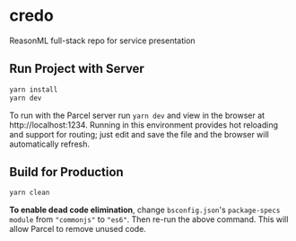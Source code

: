 # credo

ReasonML full-stack repo for service presentation

## Run Project with Server

```sh
yarn install
yarn dev
```

To run with the Parcel server run `yarn dev` and view in the browser at http://localhost:1234. Running in this environment provides hot reloading and support for routing; just edit and save the file and the browser will automatically refresh.

## Build for Production

```sh
yarn clean
```

**To enable dead code elimination**, change `bsconfig.json`'s `package-specs` `module` from `"commonjs"` to `"es6"`. Then re-run the above command. This will allow Parcel to remove unused code.
